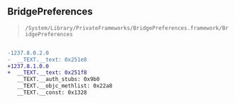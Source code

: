 ## BridgePreferences

> `/System/Library/PrivateFrameworks/BridgePreferences.framework/BridgePreferences`

```diff

-1237.8.0.2.0
-  __TEXT.__text: 0x251e8
+1237.8.1.0.0
+  __TEXT.__text: 0x251f8
   __TEXT.__auth_stubs: 0x9b0
   __TEXT.__objc_methlist: 0x22a8
   __TEXT.__const: 0x1328

```
